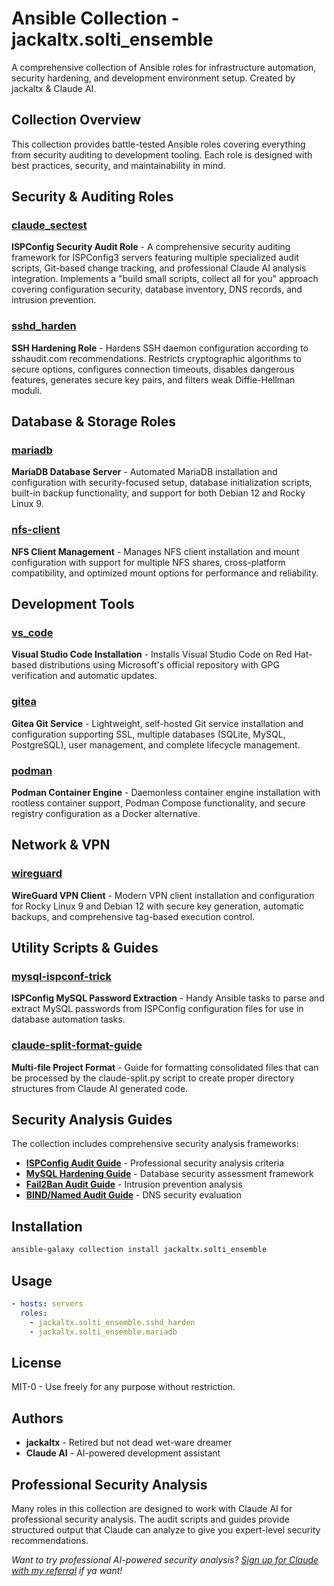 # Ansible Collection - jackaltx.solti_ensemble

A comprehensive collection of Ansible roles for infrastructure automation, security hardening, and development environment setup. Created by jackaltx & Claude AI.

## Collection Overview

This collection provides battle-tested Ansible roles covering everything from security auditing to development tooling. Each role is designed with best practices, security, and maintainability in mind.

## Security & Auditing Roles

### [claude_sectest](roles/claude_sectest/README.md)

**ISPConfig Security Audit Role** - A comprehensive security auditing framework for ISPConfig3 servers featuring multiple specialized audit scripts, Git-based change tracking, and professional Claude AI analysis integration. Implements a "build small scripts, collect all for you" approach covering configuration security, database inventory, DNS records, and intrusion prevention.

### [sshd_harden](roles/sshd_harden/README.md)

**SSH Hardening Role** - Hardens SSH daemon configuration according to sshaudit.com recommendations. Restricts cryptographic algorithms to secure options, configures connection timeouts, disables dangerous features, generates secure key pairs, and filters weak Diffie-Hellman moduli.

## Database & Storage Roles

### [mariadb](roles/mariadb/readme.md)

**MariaDB Database Server** - Automated MariaDB installation and configuration with security-focused setup, database initialization scripts, built-in backup functionality, and support for both Debian 12 and Rocky Linux 9.

### [nfs-client](roles/nfs-client/README.md)

**NFS Client Management** - Manages NFS client installation and mount configuration with support for multiple NFS shares, cross-platform compatibility, and optimized mount options for performance and reliability.

## Development Tools

### [vs_code](roles/vs_code/README.md)

**Visual Studio Code Installation** - Installs Visual Studio Code on Red Hat-based distributions using Microsoft's official repository with GPG verification and automatic updates.

### [gitea](roles/gitea/README.md)

**Gitea Git Service** - Lightweight, self-hosted Git service installation and configuration supporting SSL, multiple databases (SQLite, MySQL, PostgreSQL), user management, and complete lifecycle management.

### [podman](roles/podman/README.md)

**Podman Container Engine** - Daemonless container engine installation with rootless container support, Podman Compose functionality, and secure registry configuration as a Docker alternative.

## Network & VPN

### [wireguard](roles/wireguard/readme.md)

**WireGuard VPN Client** - Modern VPN client installation and configuration for Rocky Linux 9 and Debian 12 with secure key generation, automatic backups, and comprehensive tag-based execution control.

## Utility Scripts & Guides

### [mysql-ispconf-trick](mysql-ispconf-trick.md)

**ISPConfig MySQL Password Extraction** - Handy Ansible tasks to parse and extract MySQL passwords from ISPConfig configuration files for use in database automation tasks.

### [claude-split-format-guide](roles/claude_sectest/guides/claude-split-format-guide.md)

**Multi-file Project Format** - Guide for formatting consolidated files that can be processed by the claude-split.py script to create proper directory structures from Claude AI generated code.

## Security Analysis Guides

The collection includes comprehensive security analysis frameworks:

- **[ISPConfig Audit Guide](roles/claude_sectest/guides/ispconfig_audit_guide.md)** - Professional security analysis criteria
- **[MySQL Hardening Guide](roles/claude_sectest/guides/mysql_hardening_guide.md)** - Database security assessment framework  
- **[Fail2Ban Audit Guide](roles/claude_sectest/guides/fail2ban_audit_guide.md)** - Intrusion prevention analysis
- **[BIND/Named Audit Guide](roles/claude_sectest/guides/named_audit_guide.md)** - DNS security evaluation

## Installation

```bash
ansible-galaxy collection install jackaltx.solti_ensemble
```

## Usage

```yaml
- hosts: servers
  roles:
    - jackaltx.solti_ensemble.sshd_harden
    - jackaltx.solti_ensemble.mariadb
```

## License

MIT-0 - Use freely for any purpose without restriction.

## Authors

- **jackaltx** - Retired but not dead wet-ware dreamer
- **Claude AI** - AI-powered development assistant

## Professional Security Analysis

Many roles in this collection are designed to work with Claude AI for professional security analysis. The audit scripts and guides provide structured output that Claude can analyze to give you expert-level security recommendations.

*Want to try professional AI-powered security analysis? [Sign up for Claude with my referral](https://claude.ai/referral/T7Fxp0WbSQ) if ya want!*
